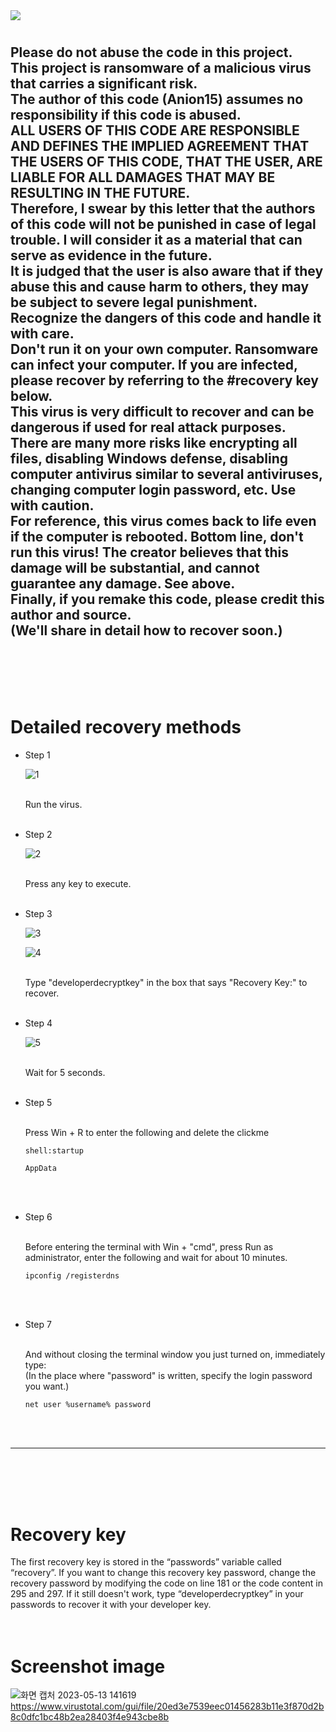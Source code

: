 <img src="https://capsule-render.vercel.app/api?type=waving&color=auto&height=200&section=header&text=Batch_File_Project&fontSize=90" />

# 
Please do not abuse the code in this project. <br>
This project is ransomware of a malicious virus that carries a significant risk. <br>
The author of this code (Anion15) assumes no responsibility if this code is abused. <br>
ALL USERS OF THIS CODE ARE RESPONSIBLE AND DEFINES THE IMPLIED AGREEMENT THAT THE USERS OF THIS CODE, THAT THE USER, ARE LIABLE FOR ALL DAMAGES THAT MAY BE RESULTING IN THE FUTURE. <br>
Therefore, I swear by this letter that the authors of this code will not be punished in case of legal trouble. I will consider it as a material that can serve as evidence in the future. <br>
It is judged that the user is also aware that if they abuse this and cause harm to others, they may be subject to severe legal punishment. <br>
Recognize the dangers of this code and handle it with care. <br>
Don't run it on your own computer. Ransomware can infect your computer. If you are infected, please recover by referring to the #recovery key below. <br>
This virus is very difficult to recover and can be dangerous if used for real attack purposes. <br>
There are many more risks like encrypting all files, disabling Windows defense, disabling computer antivirus similar to several antiviruses, changing computer login password, etc. Use with caution. <br>
For reference, this virus comes back to life even if the computer is rebooted. Bottom line, don't run this virus! The creator believes that this damage will be substantial, and cannot guarantee any damage. See above. <br>
Finally, if you remake this code, please credit this author and source. <br>
(We'll share in detail how to recover soon.)
------------------------------------
<br>
<br>
<br>
<br>

# Detailed recovery methods

* Step 1<br>

  ![1](https://github.com/Anion15/Batch_File_Project/assets/125840838/ddf19670-7690-4bec-8548-12b17932889c)<br>

  <br>
  Run the virus.
  <br>
  <br>

* Step 2<br>

  ![2](https://github.com/Anion15/Batch_File_Project/assets/125840838/7cb6231b-30ce-42fe-951e-555f5dcce8af)<br>

  <br>
  Press any key to execute.
  <br>
  <br>

* Step 3<br>

  ![3](https://github.com/Anion15/Batch_File_Project/assets/125840838/5c2404d0-3f3f-4d05-b56d-e662b51707a6)<br>

  ![4](https://github.com/Anion15/Batch_File_Project/assets/125840838/f015ccce-3b42-4e3b-b788-f06776cf323b)<br>

  <br>
  Type "developerdecryptkey" in the box that says "Recovery Key:" to recover.
  <br>

  <br>

* Step 4

  ![5](https://github.com/Anion15/Batch_File_Project/assets/125840838/087791b9-75ee-433e-80d6-672e5da8f912)
  
  <br>
  Wait for 5 seconds.
  <br>
  <br>

* Step 5

  <br>
  Press Win + R to enter the following and delete the clickme
  <br>
  
  ```
  shell:startup
  ```
  ```
  AppData
  ```
 
  <br>
  <br>

* Step 6
  
  <br>
  Before entering the terminal with Win + "cmd", press Run as administrator, enter the following and wait for about 10 minutes.
  <br>
  
  ```
  ipconfig /registerdns
  ```

  <br>
  <br>

* Step 7
  
  <br>
  And without closing the terminal window you just turned on, immediately type:
  <br>
  (In the place where "password" is written, specify the login password you want.)
  <br>
  
  ```
  net user %username% password
  ```

  <br>
  <br>
------------------------------------
<br>
<br>
<br>
<br>

  



# Recovery key
The first recovery key is stored in the “passwords” variable called “recovery”. If you want to change this recovery key password, change the recovery password by modifying the code on line 181 or the code content in 295 and 297. If it still doesn't work, type “developerdecryptkey” in your passwords to recover it with your developer key.
<br>
<br>
<br>

# Screenshot image
![화면 캡처 2023-05-13 141619](https://github.com/Anion15/Batch_File_Project/assets/125840838/9f33543d-e4b9-4ea9-8ffd-39aad1b347fe)
https://www.virustotal.com/gui/file/20ed3e7539eec01456283b11e3f870d2b8c0dfc1bc48b2ea28403f4e943cbe8b
